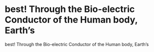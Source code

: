 # best! Through the Bio-electric Conductor of the Human body, Earth’s

best! Through the Bio-electric Conductor of the Human body, Earth’s